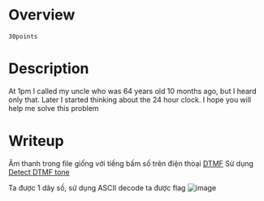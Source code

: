 # Overview #
`30points`

# Description #
At 1pm I called my uncle who was 64 years old 10 months ago, but I heard only that. Later I started thinking about the 24 hour clock.
I hope you will help me solve this problem

# Writeup #
Âm thanh trong file giống với tiếng bấm số trên điện thoại [DTMF](https://en.wikipedia.org/wiki/DTMF)
Sử dụng [Detect DTMF tone](http://dialabc.com/sound/detect/)

Ta được 1 dãy số, sử dụng ASCII decode ta được flag 
![image](https://github.com/zangcinh/CTFLEARN/assets/173159694/0b6188ff-24f8-4f21-ac80-07a9e976e4c9)
